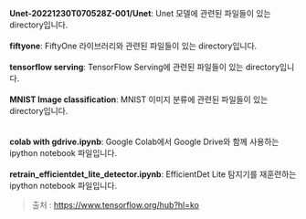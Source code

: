 
**Unet-20221230T070528Z-001/Unet**: Unet 모델에 관련된 파일들이 있는 directory입니다.<br><br>
**fiftyone**: FiftyOne 라이브러리와 관련된 파일들이 있는 directory입니다.<br><br>
**tensorflow serving**: TensorFlow Serving에 관련된 파일들이 있는 directory입니다.<br><br>
**MNIST Image classification**: MNIST 이미지 분류에 관련된 파일들이 있는 directory입니다.
<br><br><br>
**colab with gdrive.ipynb**: Google Colab에서 Google Drive와 함께 사용하는 ipython notebook 파일입니다.<br><br>
**retrain_efficientdet_lite_detector.ipynb**: EfficientDet Lite 탐지기를 재훈련하는 ipython notebook 파일입니다.

> 출처 : https://www.tensorflow.org/hub?hl=ko
